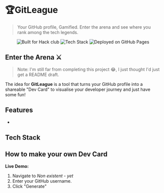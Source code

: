 # 🏆GitLeague
>Your GitHub profile, Gamified. Enter the arena and see where you rank among the tech legends.

<p align="center">
    <img src = "https://img.shields.io/badge/Built for-Hack Club's Summer of Making - orange" alt="Built for Hack club">
    <img src = "https://img.shields.io/badge/Tech-HTML | CSS | JS - yellow" alt="Tech Stack">
    <img src = "https://img.shields.io/badge/Deployment - GitHub Pages - grey" alt="Deployed on GitHub Pages">

</p>


## Enter the Arena ⚔️
>Note: I'm still far from completing this project 😂, I just thought I'd just get a README draft.

The idea for **GitLeague** is a tool that turns your GitHub profile into a shareable "Dev Card" to visualise your developer journey and just have some fun!

## Features
*

## Tech Stack

## How to make your own Dev Card

**Live Demo:**
1. Navigate to *Non existent - yet*
2. Enter your GitHub username.
3. Click "Generate"